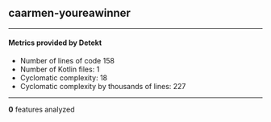 ## caarmen-youreawinner
----
#### Metrics provided by Detekt
* Number of lines of code 158
* Number of Kotlin files: 1
* Cyclomatic complexity: 18
* Cyclomatic complexity by thousands of lines: 227 

----
**0** features analyzed



